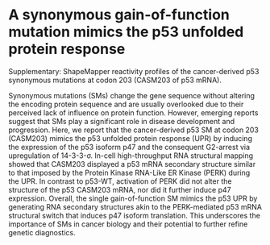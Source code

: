 # A synonymous gain-of-function mutation mimics the p53 unfolded protein response
Supplementary: ShapeMapper reactivity profiles of the cancer-derived p53 synonymous mutations at codon 203 (CASM203 of p53 mRNA).

Synonymous mutations (SMs) change the gene sequence without altering the encoding protein sequence and are usually overlooked due to their perceived lack of influence on protein function. However, emerging reports suggest that SMs play a significant role in disease development and progression. Here, we report that the cancer-derived p53 SM at codon 203 (CASM203) mimics the p53 unfolded protein response (UPR) by inducing the expression of the p53 isoform p47 and the consequent G2-arrest via upregulation of 14-3-3-σ.  In-cell high-throughput RNA structural mapping showed that CASM203 displayed a p53 mRNA secondary structure similar to that imposed by the Protein Kinase RNA-Like ER Kinase (PERK) during the UPR. In contrast to p53-WT, activation of PERK did not alter the structure of the p53 CASM203 mRNA, nor did it further induce p47 expression. Overall, the single gain-of-function SM mimics the p53 UPR by generating RNA secondary structures akin to the PERK-mediated p53 mRNA structural switch that induces p47 isoform translation. This underscores the importance of SMs in cancer biology and their potential to further refine genetic diagnostics. 
